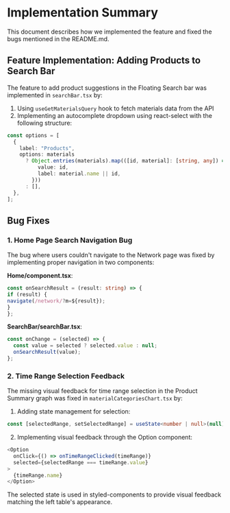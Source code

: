 # Implementation Summary

This document describes how we implemented the feature and fixed the bugs mentioned in the README.md.

## Feature Implementation: Adding Products to Search Bar

The feature to add product suggestions in the Floating Search bar was implemented in `searchBar.tsx` by:

1. Using `useGetMaterialsQuery` hook to fetch materials data from the API
2. Implementing an autocomplete dropdown using react-select with the following structure:

```typescript
const options = [
  {
    label: "Products",
    options: materials
      ? Object.entries(materials).map(([id, material]: [string, any]) => ({
          value: id,
          label: material.name || id,
        }))
      : [],
  },
];
```

## Bug Fixes

### 1. Home Page Search Navigation Bug

The bug where users couldn't navigate to the Network page was fixed by implementing proper navigation in two components:

**Home/component.tsx**:

```typescript
const onSearchResult = (result: string) => {
if (result) {
navigate(/network/?m=${result});
}
};
```

**SearchBar/searchBar.tsx**:

```typescript
const onChange = (selected) => {
  const value = selected ? selected.value : null;
  onSearchResult(value);
};
```

### 2. Time Range Selection Feedback

The missing visual feedback for time range selection in the Product Summary graph was fixed in `materialCategoriesChart.tsx` by:

1. Adding state management for selection:

```typescript
const [selectedRange, setSelectedRange] = useState<number | null>(null);
```

2. Implementing visual feedback through the Option component:

```typescript
<Option
  onClick={() => onTimeRangeClicked(timeRange)}
  selected={selectedRange === timeRange.value}
>
  {timeRange.name}
</Option>
```

The selected state is used in styled-components to provide visual feedback matching the left table's appearance.
